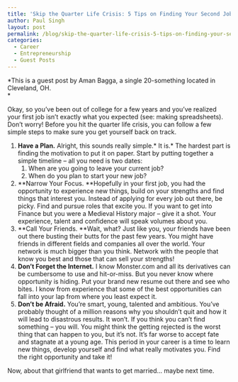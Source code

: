 ```yaml
---
title: 'Skip the Quarter Life Crisis: 5 Tips on Finding Your Second Job'
author: Paul Singh
layout: post
permalink: /blog/skip-the-quarter-life-crisis-5-tips-on-finding-your-second-job/
categories:
  - Career
  - Entrepreneurship
  - Guest Posts
---
```

*This is a guest post by Aman Bagga, a single 20-something located in Cleveland, OH.  
*

Okay, so you’ve been out of college for a few years and you’ve realized your first job isn’t exactly what you expected (see: making spreadsheets). Don’t worry! Before you hit the quarter life crisis, you can follow a few simple steps to make sure you get yourself back on track.

  1. **Have a Plan.** Alright, this sounds really simple.* It is.* The hardest part is finding the motivation to put it on paper. Start by putting together a simple timeline &#8211; all you need is two dates: 
      1. When are you going to leave your current job?
      2. When do you plan to start your new job?
  2. **Narrow Your Focus. **Hopefully in your first job, you had the opportunity to experience new things, build on your strengths and find things that interest you. Instead of applying for every job out there, be picky. Find and pursue roles that excite you. If you want to get into Finance but you were a Medieval History major &#8211; give it a shot. Your experience, talent and confidence will speak volumes about you.
  3. **Call Your Friends. **Wait, what? Just like you, your friends have been out there busting their butts for the past few years. You might have friends in different fields and companies all over the world. Your network is much bigger than you think. Network with the people that know you best and those that can sell your strengths!
  4. **Don’t Forget the Internet.** I know Monster.com and all its derivatives can be cumbersome to use and hit-or-miss. But you never know where opportunity is hiding. Put your brand new resume out there and see who bites. I know from experience that some of the best opportunities can fall into your lap from where you least expect it.
  5. **Don’t be Afraid.** You’re smart, young, talented and ambitious. You’ve probably thought of a million reasons why you shouldn’t quit and how it will lead to disastrous results. It won’t. If you think you can’t find something &#8211; you will. You might think the getting rejected is the worst thing that can happen to you, but it’s not. It’s far worse to accept fate and stagnate at a young age. This period in your career is a time to learn new things, develop yourself and find what really motivates you. Find the right opportunity and take it!

Now, about that girlfriend that wants to get married&#8230; maybe next time.